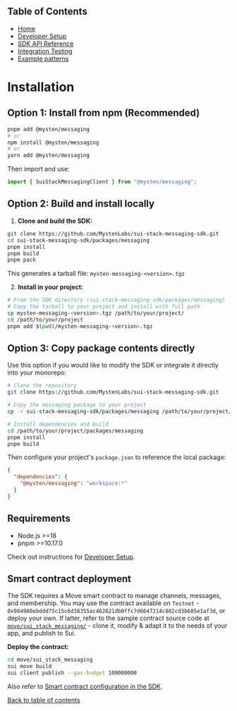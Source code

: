 ## Table of Contents

- [Home](./README.md)
- [Developer Setup](./Setup.md)
- [SDK API Reference](./APIRef.md)
- [Integration Testing](./Testing.md)
- [Example patterns](./Examples.md)

# Installation

## Option 1: Install from npm (Recommended)

```bash
pnpm add @mysten/messaging
# or
npm install @mysten/messaging
# or
yarn add @mysten/messaging
```

Then import and use:

```typescript
import { SuiStackMessagingClient } from "@mysten/messaging";
```

## Option 2: Build and install locally

1. **Clone and build the SDK:**

```bash
git clone https://github.com/MystenLabs/sui-stack-messaging-sdk.git
cd sui-stack-messaging-sdk/packages/messaging
pnpm install
pnpm build
pnpm pack
```

This generates a tarball file: `mysten-messaging-<version>.tgz`

2. **Install in your project:**

```bash
# From the SDK directory (sui-stack-messaging-sdk/packages/messaging)
# Copy the tarball to your project and install with full path
cp mysten-messaging-<version>.tgz /path/to/your/project/
cd /path/to/your/project
pnpm add $(pwd)/mysten-messaging-<version>.tgz
```

## Option 3: Copy package contents directly

Use this option if you would like to modify the SDK or integrate it directly into your monorepo:

```bash
# Clone the repository
git clone https://github.com/MystenLabs/sui-stack-messaging-sdk.git

# Copy the messaging package to your project
cp -r sui-stack-messaging-sdk/packages/messaging /path/to/your/project/packages/

# Install dependencies and build
cd /path/to/your/project/packages/messaging
pnpm install
pnpm build
```

Then configure your project's `package.json` to reference the local package:

```json
{
  "dependencies": {
    "@mysten/messaging": "workspace:*"
  }
}
```

## Requirements

- Node.js >=18
- pnpm >=10.17.0

Check out instructions for [Developer Setup](./Setup.md).

## Smart contract deployment

The SDK requires a Move smart contract to manage channels, messages, and membership. You may use the contract available on `Testnet` - `0x984960ebddd75c15c6d38355ac462621db0ffc7d6647214c802cd3b685e1af3d`, or deploy your own. If latter, refer to the sample contract source code at [`move/sui_stack_messaging/`](./move/sui_stack_messaging/) - clone it, modify & adapt it to the needs of your app, and publish to Sui.

**Deploy the contract:**

```bash
cd move/sui_stack_messaging
sui move build
sui client publish --gas-budget 100000000
```

Also refer to [Smart contract configuration in the SDK](./Setup.md#smart-contract-configuration).

[Back to table of contents](#table-of-contents)
